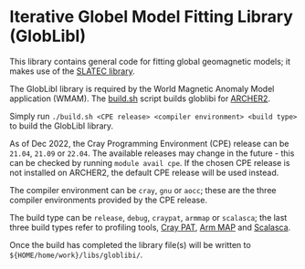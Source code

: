 Iterative Globel Model Fitting Library (GlobLibI)
=================================================

This library contains general code for fitting global geomagnetic models;
it makes use of the [SLATEC library](../slatec/README.md).

The GlobLibI library is required by the World Magnetic Anomaly Model application (WMAM).
The [build.sh](build.sh) script builds globlibi for [ARCHER2](https://www.archer2.ac.uk/).

Simply run `./build.sh <CPE release> <compiler environment> <build type>` to build the GlobLibI library.

As of Dec 2022, the Cray Programming Environment (CPE) release can be `21.04`, `21.09` or `22.04`.
The available releases may change in the future - this can be checked by running `module avail cpe`.
If the chosen CPE release is not installed on ARCHER2, the default CPE release will be used instead.

The compiler environment can be `cray`, `gnu` or `aocc`; these are the three compiler
environments provided by the CPE release.

The build type can be `release`, `debug`, `craypat`, `armmap` or `scalasca`; the last three
build types refer to profiling tools, [Cray PAT](https://docs.archer2.ac.uk/user-guide/profile/#craypat), [Arm MAP](https://docs.archer2.ac.uk/data-tools/arm-forge/) and [Scalasca](https://www.archer2.ac.uk/training/courses/220509-scalasca/).

Once the build has completed the library file(s) will be written to
`${HOME/home/work}/libs/globlibi/`.
